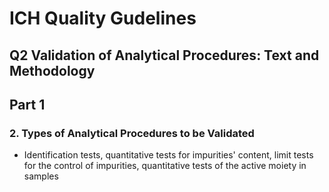 # ICH Quality Gudelines
## Q2 Validation of Analytical Procedures: Text and Methodology
## Part 1
### 2. Types of Analytical Procedures to be Validated
* Identification tests, quantitative tests for impurities' content, limit tests for the control of impurities, quantitative tests of the active moiety in samples
